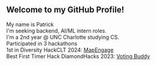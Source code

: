 <a><h2>Welcome to my GitHub Profile!</h2><a>
  <p>
    My name is Patrick
    <br> I'm seeking backend, AI/ML intern roles.
    <br> I'm a 2nd year @ UNC Charlotte studying CS.
    <br> Participated in 3 hackathons
    <br> 1st in Diversity HackCLT 2024: <a href="https://github.com/mapengage/map-engage" target="_blank">MapEngage</a>
    <br> Best First Timer Hack DiamondHacks 2023: <a href="https://github.com/SquidCooki2/DiamondHacks2023" target="_blank">Voting Buddy</a>
  </p>
<!--<a><h2>Technologies</h2></a>




